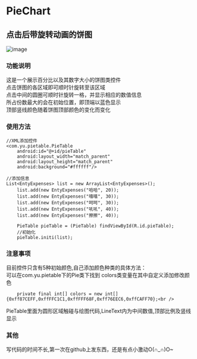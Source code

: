 # PieChart
点击后带旋转动画的饼图
------
![image](https://github.com/liyuqwe2010/PieChart/raw/master/example.jpg)
 
### 功能说明
这是一个展示百分比以及其数字大小的饼图类控件<br />
点击饼图的各区域即可顺时针旋转至该区域<br />
点击中间的圆圈可顺时针旋转一格，并显示相应的数值信息<br />
所占份数最大的会在初始位置，即顶端以蓝色显示<br />
顶部竖线颜色随着饼图顶部颜色的变化而变化

### 使用方法
    //XML添加控件
    <com.yu.pietable.PieTable
        android:id="@+id/pieTable"
        android:layout_width="match_parent"
        android:layout_height="match_parent"
        android:background="#ffffff"/>
    
    //添加信息
    List<EntyExpenses> list = new ArrayList<EntyExpenses>();
		list.add(new EntyExpenses("哈哈", 20));
		list.add(new EntyExpenses("嘻嘻", 30));
		list.add(new EntyExpenses("呵呵", 30));
		list.add(new EntyExpenses("吼吼", 40)); 
		list.add(new EntyExpenses("擦擦", 40)); 

		PieTable pieTable = (PieTable) findViewById(R.id.pieTable);
		//初始化
		pieTable.initi(list);
		
### 注意事项
目前控件只含有5种初始颜色,自己添加颜色种类的具体方法：<br />
可以在com.yu.pietable下的Pie类下找到 colors类变量在其中自定义添加修改颜色<br />

		private final int[] colors = new int[]{0xff87CEFF,0xffFFC1C1,0xffFFF68F,0xff76EEC6,0xffCAFF70};<br />
		
PieTable里面为圆形区域触碰与绘图代码,LineText内为中间数值,顶部比例及竖线显示
    
### 其他
写代码的时间不长,第一次在github上发东西，还是有点小激动O(∩_∩)O~
